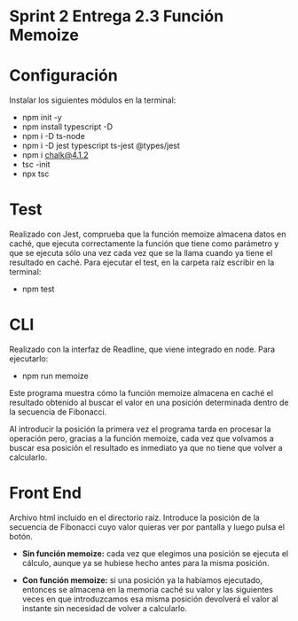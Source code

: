 # Sprint 2 Entrega 2.3 Función Memoize
# Configuración
Instalar los siguientes módulos en la terminal:

- npm init -y
- npm install typescript -D
- npm i -D ts-node
- npm i -D jest typescript ts-jest @types/jest
- npm i chalk@4.1.2
- tsc -init
- npx tsc
  
# Test
Realizado con Jest, comprueba que la función memoize almacena datos en caché, que ejecuta correctamente la función que tiene como parámetro y que se ejecuta sólo una vez cada vez que se la llama cuando ya tiene el resultado en caché.
Para ejecutar el test, en la carpeta raíz escribir en la terminal:

- npm test

# CLI
Realizado con la interfaz de Readline, que viene integrado en node. Para ejecutarlo:

- npm run memoize

Este programa muestra cómo la función memoize almacena en caché el resultado obtenido al buscar el valor en una posición determinada dentro de la secuencia de Fibonacci.

Al introducir la posición la primera vez el programa tarda en procesar la operación pero, gracias a la función memoize, cada vez que volvamos a buscar esa posición el resultado es inmediato ya que no tiene que volver a calcularlo.

# Front End
Archivo html incluido en el directorio raíz. Introduce la posición de la secuencia de Fibonacci cuyo valor quieras ver por pantalla y luego pulsa el botón.

- **Sin función memoize:** cada vez que elegimos una posición se ejecuta el cálculo, aunque ya se hubiese hecho antes para la misma posición.

- **Con función memoize:** si una posición ya la habíamos ejecutado, entonces se almacena en la memoria caché su valor y las siguientes veces en que introduzcamos esa misma posición devolverá el valor al instante sin necesidad de volver a calcularlo.
